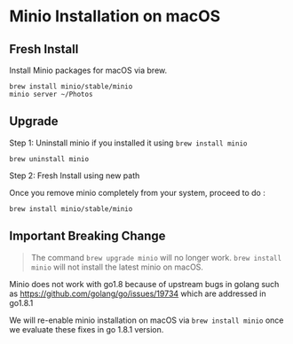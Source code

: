 
# Minio Installation on macOS

## Fresh Install

Install Minio packages for macOS via brew.

```
brew install minio/stable/minio
minio server ~/Photos
```

## Upgrade 

Step 1: Uninstall minio if you installed it using `brew install minio`

```
brew uninstall minio 
```
Step 2: Fresh Install using new path

Once you remove minio completely from your system, proceed to do :

```
brew install minio/stable/minio
```

## Important Breaking Change

> The command `brew upgrade minio` will no longer work. `brew install minio` will not install the latest minio on macOS.

Minio does not work with go1.8 because of upstream bugs in golang such as https://github.com/golang/go/issues/19734 which are addressed in go1.8.1

We will re-enable minio installation on macOS via `brew install minio` once we evaluate these fixes in go 1.8.1 version.
